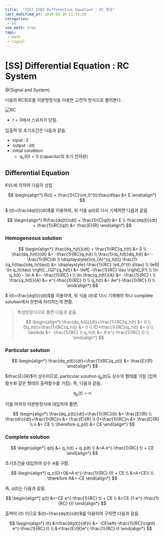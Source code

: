 ```yaml
---
title:  "[SS] Ch02 Differential Equation : RC 회로"
last_modified_at: 2019-04-10 11:33:59
categories:
 - SS
use_math: true
tags:
 - math
 - signal
---
```


# [SS] Differential Equation : RC System 

@(Signal and System)

다음의 RC회로를 미분방정식을 이용한 고전적 방식으로 풀어본다.

![RC](./1586845233066.png)

* $t=0$에서 스위치가 닫힘.

입출력 및 초기조건은 다음과 같음.

* input : $E$
* output : $i(t)$
* initial condition
	* $q_c(0)=0$ (capacitor의 초기 전하량)


## Differential Equation

KVL에 의하여 다음이 성립

$$
\begin{align*}
Ri(t) + \frac{1}{C}\int_0^{t}i(\tau)d\tau &= E
\end{align*}
$$ 

$ i(t)=\frac{dq(t)}{dt}$를 이용하여, 위 식을 $q(t)$로 다시 기재하면 다음과 같음.

$$
\begin{align*}
R\frac{dq(t)}{dt} + \frac{1}{C}q(t) &= E \\
\frac{dq(t)}{dt} + \frac{1}{RC}q(t) &= \frac{E}{R}
\end{align*}
$$

### Homogeneous solution

$$
\begin{align*}
\frac{dq_h(t)}{dt} + \frac{1}{RC}q_h(t) &= 0 \\
\frac{dq_h(t)}{dt} &= -\frac{1}{RC}q_h(t) \\
\frac{1}{q_h(t)}dq_h(t) &= -\frac{1}{RC}dt \\
\displaystyle{\int_{A}^{q_h(t)} \frac{1}{q_h(\tau)}dq_h(\tau)} &= \displaystyle{-\frac{1}{RC} \int_0^{t} d\tau} \\
\left[ \ln q_h(\tau) \right] _{Q}^{q_h(t)} &= \left[ -\frac{1}{RC} \tau \right]_0^t \\
\ln q_h(t) - \ln A &= -\frac{1}{RC} t \\
\ln \frac{q_h(t)}{A} &= -\frac{1}{RC} t \\
\frac{q_h(t)}{A} &= e^{-\frac{1}{RC} t} \\
q_h(t) &= Ae^{-\frac{1}{RC} t} \\
\end{align*}
$$

$ i(t)=\frac{dq(t)}{dt}$를 이용하여, 위 식을 $i(t)$로 다시 기재해야 하나 complete solution에서 한번에 처리하는게 편함.

> 특성방정식으로 풀면 다음과 같음.
>
>$$
\begin{align*}
\frac{dq_h(t)}{dt}+\frac{1}{RC}q_h(t) &= 0 \\
Dq_h(t)+\frac{1}{RC}q_h(t) &= 0 \\
(D+\frac{1}{RC})q_h(t) &= 0 \\
\lambda &= -\frac{1}{RC}  \\
q_h(t) &= A e^{-\frac{1}{RC} t} \\
\end{align*}
$$

### Particular solution

$$
\begin{align*}
\frac{dq_p(t)}{dt}+\frac{1}{RC}q_p(t) &= \frac{E}{R}
\end{align*}
$$

$\frac{E}{R}$이 상수이므로, particular solution $q_p(t)$도 상수의 형태를 가짐 (입력함수와 같은 형태의 출력함수를 가짐). 즉, 다음과 같음.

$$
q_p(t) = n
$$

이를 아까의 미분방정식에 대입하여 풀면,

$$
\begin{align*}
\frac{dq_p(t)}{dt}+\frac{1}{RC}i(t) &= \frac{E}{R} \\
\frac{dn}{dt}+\frac{1}{RC}n &= \frac{E}{R} \\
0+\frac{1}{RC}n &= \frac{E}{R} \\
n &= CE \\
\therefore q_p(t) &= CE
\end{align*}
$$

### Complete solution

$$
\begin{align*}
q(t) &= q_h(t) + q_p(t) \\
&=A e^{-\frac{1}{RC} t} +  CE
\end{align*}
$$

초기조건을 대입하여 상수 $A$를 구함.

$$
\begin{align*}
q_c(0)=0&=A e^{-\frac{1}{RC} 0} +  CE \\
&=A+CE\\
\\
\therefore A&=-CE
\end{align*}
$$

즉, $q(t)$는 다음과 같음.

$$
\begin{align*}
q(t) &=-CE e^{-\frac{1}{RC} t} +  CE \\
&=CE (1-e^{-\frac{1}{RC} t})
\end{align*}
$$

출력이 $i(t)$ 이므로 $i(t)=\frac{dq(t)}{dt}$를 이용하여 구하면 다음과 같음.

$$
\begin{align*}
i(t) &=\frac{dq(t)}{dt}\\
&= -CE\left(-\frac{1}{RC}\right) e^{-\frac{1}{RC} t} \\
&=\frac{E}{R}e^{-\frac{1}{RC} t}
\end{align*}
$$


